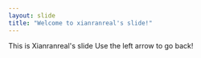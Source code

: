```yaml
---
layout: slide
title: "Welcome to xianranreal's slide!"
---
```

This is Xianranreal's slide
Use the left arrow to go back!